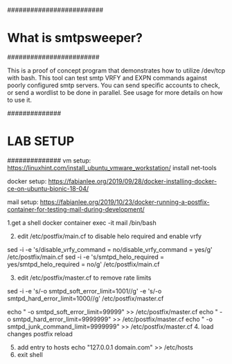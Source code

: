 #########################
# What is  smtpsweeper? #
########################

This is a proof of concept program that demonstrates how to utilize /dev/tcp with bash.
This tool can test smtp VRFY and EXPN commands against poorly configured smtp servers. You can send specific accounts to check, or send a wordlist to be done in parallel.
See usage for more details on how to use it.


##############
# LAB SETUP  #
##############
vm setup: https://linuxhint.com/install_ubuntu_vmware_workstation/
install net-tools

docker setup: https://fabianlee.org/2019/09/28/docker-installing-docker-ce-on-ubuntu-bionic-18-04/

mail setup: https://fabianlee.org/2019/10/23/docker-running-a-postfix-container-for-testing-mail-during-development/

1.get a shell
docker container exec -it mail /bin/bash


2. edit /etc/postfix/main.cf to disable helo required and enable vrfy

sed -i -e 's/disable_vrfy_command = no/disable_vrfy_command = yes/g' /etc/postfix/main.cf
sed -i -e 's/smtpd_helo_required = yes/smtpd_helo_required = no/g' /etc/postfix/main.cf
 
3. edit /etc/postfix/master.cf to remove rate limits

sed -i -e 's/-o smtpd_soft_error_limit=1001//g' -e 's/-o smtpd_hard_error_limit=1000//g' /etc/postfix/master.cf

echo "  -o smtpd_soft_error_limit=99999" >> /etc/postfix/master.cf
echo "  -o smtpd_hard_error_limit=9999999" >> /etc/postfix/master.cf
echo "  -o smtpd_junk_command_limit=9999999" >> /etc/postfix/master.cf
4. load changes
postfix reload

5. add entry to hosts
echo "127.0.0.1         domain.com" >> /etc/hosts
5. exit shell

